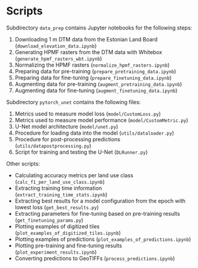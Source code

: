 # Scripts

Subdirectory `data_prep` contains Jupyter notebooks for the following steps:
1. Downloading 1 m DTM data from the Estonian Land Board (`download_elevation_data.ipynb`)
2. Generating HPMF rasters from the DTM data with Whitebox (`generate_hpmf_rasters_wbt.ipynb`)
3. Normalizing the HPMF rasters (`normalize_hpmf_rasters.ipynb`)
4. Preparing data for pre-training (`prepare_pretraining_data.ipynb`)
5. Preparing data for fine-tuning (`prepare_finetuning_data.ipynb`)
6. Augmenting data for pre-training (`augment_pretraining_data.ipynb`)
7. Augmenting data for fine-tuning (`augment_finetuning_data.ipynb`)

Subdirectory `pytorch_unet` contains the following files:
1. Metrics used to measure model loss (`model/CustomLoss.py`)
2. Metrics used to measure model performance (`model/CustomMetric.py`)
3. U-Net model architecture (`model/unet.py`)
4. Procedure for loading data into the model (`utils/dataloader.py`)
5. Procedure for post-processing predictions (`utils/datapostprocessing.py`)
6. Script for training and testing the U-Net (`DLRunner.py`)

Other scripts:
- Calculating accuracy metrics per land use class (`calc_f1_per_land_use_class.ipynb`)
- Extracting training time information (`extract_training_time_stats.ipynb`)
- Extracting best results for a model configuration from the epoch with lowest loss (`get_best_results.py`)
- Extracting parameters for fine-tuning based on pre-training results (`get_finetuning_params.py`)
- Plotting examples of digitized tiles (`plot_examples_of_digitized_tiles.ipynb`)
- Plotting examples of predictions (`plot_examples_of_predictions.ipynb`)
- Plotting pre-training and fine-tuning results (`plot_experiment_results.ipynb`)
- Converting predictions to GeoTIFFs (`process_predictions.ipynb`)
